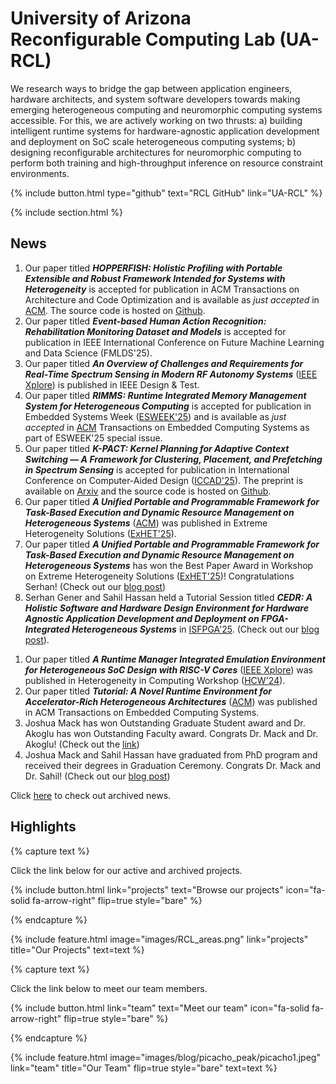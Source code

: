 ---
---

# University of Arizona Reconfigurable Computing Lab (UA-RCL)

We research ways to bridge the gap between application engineers, hardware architects, and system software developers towards making emerging heterogeneous computing and neuromorphic computing systems accessible. For this, we are actively working on two thrusts: a) building intelligent runtime systems for hardware-agnostic application development and deployment on SoC scale heterogeneous computing systems; b) designing reconfigurable architectures for neuromorphic computing to perform both training and high-throughput inference on resource constraint environments.

{%
  include button.html
  type="github"
  text="RCL GitHub"
  link="UA-RCL"
%}

{% include section.html %}

## News
1. Our paper titled ***HOPPERFISH: Holistic Profiling with Portable Extensible and Robust Framework Intended for Systems with Heterogeneity***  is accepted for publication in ACM Transactions on Architecture and Code Optimization and is available as *just accepted* in [ACM](https://dl.acm.org/doi/abs/10.1145/3769087). The source code is hosted on [Github](https://github.com/UA-RCL/CEDR/tree/hopperfish).
1. Our paper titled ***Event-based Human Action Recognition: Rehabilitation Monitoring Dataset and Models***  is accepted for publication in IEEE International Conference on Future Machine Learning and Data Science (FMLDS'25).
1. Our paper titled ***An Overview of Challenges and Requirements for Real-Time Spectrum Sensing in Modern RF Autonomy Systems*** ([IEEE Xplore](https://ieeexplore.ieee.org/document/11104816)) is published in IEEE Design & Test.
1. Our paper titled ***RIMMS: Runtime Integrated Memory Management System for Heterogeneous Computing*** is accepted for publication in Embedded Systems Week ([ESWEEK'25](https://esweek.org/)) and is available as *just accepted* in [ACM](https://doi.org/10.1145/3760257) Transactions on Embedded Computing Systems as part of ESWEEK'25 special issue.
1. Our paper titled ***K-PACT: Kernel Planning for Adaptive Context Switching — A Framework for Clustering, Placement, and Prefetching in Spectrum Sensing*** is accepted for publication in International Conference on Computer-Aided Design ([ICCAD'25](https://2025.iccad.com/)). The preprint is available on [Arxiv](https://arxiv.org/abs/2507.19662) and the source code is hosted on [Github](https://github.com/UA-RCL/K-PACT).
1. Our paper titled ***A Unified Portable and Programmable Framework for Task-Based Execution and Dynamic Resource Management on Heterogeneous Systems*** ([ACM](https://dl.acm.org/doi/10.1145/3720555.3721988)) was published in Extreme Heterogeneity Solutions ([ExHET'25](https://ornl.github.io/events/exhet2025/)). 
1. Our paper titled ***A Unified Portable and Programmable Framework for Task-Based Execution and Dynamic Resource Management on Heterogeneous Systems*** has won the Best Paper Award in Workshop on Extreme Heterogeneity Solutions ([ExHET'25](https://ornl.github.io/events/exhet2025/))! Congratulations Serhan! (Check out our [blog post](./2025/03/03/isfpga_tutorial_and_exhet.html))
1. Serhan Gener and Sahil Hassan held a Tutorial Session titled ***CEDR: A Holistic Software and Hardware Design Environment for Hardware Agnostic Application Development and Deployment on FPGA-Integrated Heterogeneous Systems*** in [ISFPGA'25](https://www.isfpga.org/workshops-tutorials/#t6). (Check out our [blog post](./2025/03/03/isfpga_tutorial_and_exhet.html)).
<!-- 1. Our paper titled ***A Unified Portable and Programmable Framework for Task-Based Execution and Dynamic Resource Management on Heterogeneous Systems*** is accepted for publication in Workshop on Extreme Heterogeneity Solutions ([ExHET'25](https://ornl.github.io/events/exhet2025/)) -->
1. Our paper titled ***A Runtime Manager Integrated Emulation Environment for Heterogeneous SoC Design with RISC-V Cores*** ([IEEE Xplore](https://ieeexplore.ieee.org/document/10596355)) was published in Heterogeneity in Computing Workshop ([HCW'24](https://hcw.pages.dev/)). 
1. Our paper titled ***Tutorial: A Novel Runtime Environment for Accelerator-Rich Heterogeneous Architectures*** ([ACM](https://dl.acm.org/doi/abs/10.1145/3687463)) was published in ACM Transactions on Embedded Computing Systems. 
1. Joshua Mack has won Outstanding Graduate Student award and Dr. Akoglu has won Outstanding Faculty award. Congrats Dr. Mack and Dr. Akoglu! (Check out the [link](https://ece.engineering.arizona.edu/news-events/celebrating-class-2024))   
1. Joshua Mack and Sahil Hassan have graduated from PhD program and received their degrees in Graduation Ceremony. Congrats Dr. Mack and Dr. Sahil! (Check out our [blog post](./2024/05/10/graduation_ceremony.html))   

Click [here](./archived_news/) to check out archived news.

## Highlights

{% capture text %}

Click the link below for our active and archived projects.

{%
  include button.html
  link="projects"
  text="Browse our projects"
  icon="fa-solid fa-arrow-right"
  flip=true
  style="bare"
%}

{% endcapture %}

{%
  include feature.html
  image="images/RCL_areas.png"
  link="projects"
  title="Our Projects"
  text=text
%}

{% capture text %}

Click the link below to meet our team members.

{%
  include button.html
  link="team"
  text="Meet our team"
  icon="fa-solid fa-arrow-right"
  flip=true
  style="bare"
%}

{% endcapture %}

{%
  include feature.html
  image="images/blog/picacho_peak/picacho1.jpeg"
  link="team"
  title="Our Team"
  flip=true
  style="bare"
  text=text
%}

<!-- 
Will uncomment as the tutorial is finalized

{% capture text %}

Click the link below to see our presentations and tutorials.

{%
  include button.html
  link="presentations"
  text="Presentations and Tutorials"
  icon="fa-solid fa-arrow-right"
  flip=true
  style="bare"
%}

{% endcapture %}

{%
  include feature.html
  image="images/blog/picacho_peak/picacho1.jpeg"
  link="presentations"
  title="Our Presentations"
  style="bare"
  text=text
%} -->
